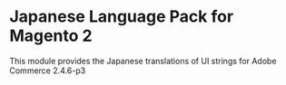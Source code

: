 # Japanese Language Pack for Magento 2
This module provides the Japanese translations of UI strings for Adobe Commerce 2.4.6-p3
